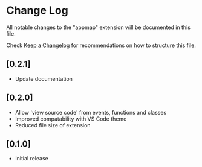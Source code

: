 # Change Log

All notable changes to the "appmap" extension will be documented in this file.

Check [Keep a Changelog](http://keepachangelog.com/) for recommendations on how to structure this file.

## [0.2.1]
- Update documentation

## [0.2.0]
- Allow 'view source code' from events, functions and classes
- Improved compatability with VS Code theme
- Reduced file size of extension

## [0.1.0]
- Initial release
